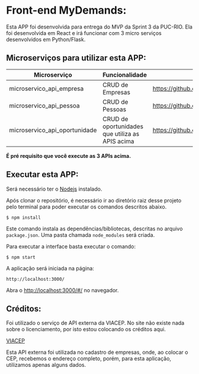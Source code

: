 # Front-end MyDemands:

Esta APP foi desenvolvida para entrega do MVP da Sprint 3 da PUC-RIO. Ela foi desenvolvida em React e irá funcionar com 3 micro serviços desenvolvidos em Python/Flask.

## Microserviços para utilizar esta APP:

| Microserviço                  | Funcionalidade                                  | Link                                                               |
| ----------------------------- | ----------------------------------------------- | ------------------------------------------------------------------ |
| microservico_api_empresa      | CRUD de Empresas                                | https://github.com/thiagoconsult/microservico_api_empresa.git      |
| microservico_api_pessoa       | CRUD de Pessoas                                 | https://github.com/thiagoconsult/microservico_api_pessoa.git       |
| microservico_api_oportunidade | CRUD de oportunidades que utiliza as APIS acima | https://github.com/thiagoconsult/microservico_api_oportunidade.git |

**É pré requisito que você execute as 3 APIs acima.**

## Executar esta APP:

Será necessário ter o [Nodejs](https://nodejs.org/en/download/) instalado.

Após clonar o repositório, é necessário ir ao diretório raiz desse projeto pelo terminal para poder executar os comandos descritos abaixo.

```
$ npm install
```

Este comando instala as dependências/bibliotecas, descritas no arquivo `package.json`. Uma pasta chamada `node_modules` será criada.

Para executar a interface basta executar o comando:

```
$ npm start
```

A aplicação será iniciada na página:

```
http://localhost:3000/
```

Abra o [http://localhost:3000/#/](http://localhost:3000/) no navegador.

## Créditos:

Foi utilizado o serviço de API externa da VIACEP. No site não existe nada sobre o licenciamento, por isto estou colocando os créditos aqui.

[VIACEP](https://viacep.com.br//)

Esta API externa foi utilizada no cadastro de empresas, onde, ao colocar o CEP, recebemos o endereço completo, porém, para esta aplicação, utilizamos apenas alguns dados.
